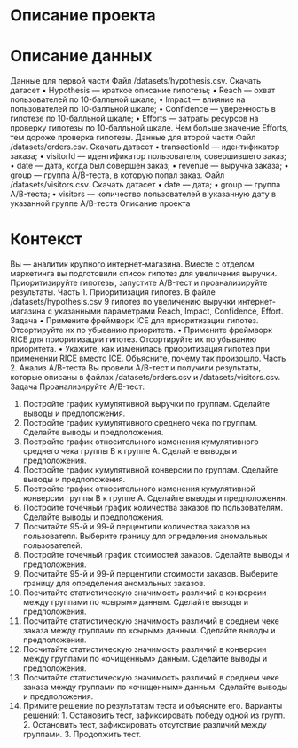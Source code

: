 # Описание проекта

# Описание данных
Данные для первой части
Файл /datasets/hypothesis.csv. Скачать датасет
•	Hypothesis — краткое описание гипотезы;
•	Reach — охват пользователей по 10-балльной шкале;
•	Impact — влияние на пользователей по 10-балльной шкале;
•	Confidence — уверенность в гипотезе по 10-балльной шкале;
•	Efforts — затраты ресурсов на проверку гипотезы по 10-балльной шкале. Чем больше значение Efforts, тем дороже проверка гипотезы.
Данные для второй части
Файл /datasets/orders.csv. Скачать датасет
•	transactionId — идентификатор заказа;
•	visitorId — идентификатор пользователя, совершившего заказ;
•	date — дата, когда был совершён заказ;
•	revenue — выручка заказа;
•	group — группа A/B-теста, в которую попал заказ.
Файл /datasets/visitors.csv. Скачать датасет
•	date — дата;
•	group — группа A/B-теста;
•	visitors — количество пользователей в указанную дату в указанной группе A/B-теста
Описание проекта
# Контекст
Вы — аналитик крупного интернет-магазина. Вместе с отделом маркетинга вы подготовили список гипотез для увеличения выручки.
Приоритизируйте гипотезы, запустите A/B-тест и проанализируйте результаты.
Часть 1. Приоритизация гипотез.
В файле /datasets/hypothesis.csv 9 гипотез по увеличению выручки интернет-магазина с указанными параметрами Reach, Impact, Confidence, Effort.
Задача
•	Примените фреймворк ICE для приоритизации гипотез. Отсортируйте их по убыванию приоритета.
•	Примените фреймворк RICE для приоритизации гипотез. Отсортируйте их по убыванию приоритета.
•	Укажите, как изменилась приоритизация гипотез при применении RICE вместо ICE. Объясните, почему так произошло.
Часть 2. Анализ A/B-теста
Вы провели A/B-тест и получили результаты, которые описаны в файлах /datasets/orders.csv и /datasets/visitors.csv.
Задача
Проанализируйте A/B-тест:
1.	Постройте график кумулятивной выручки по группам. Сделайте выводы и предположения.
2.	Постройте график кумулятивного среднего чека по группам. Сделайте выводы и предположения.
3.	Постройте график относительного изменения кумулятивного среднего чека группы B к группе A. Сделайте выводы и предположения.
4.	Постройте график кумулятивной конверсии по группам. Сделайте выводы и предположения.
5.	Постройте график относительного изменения кумулятивной конверсии группы B к группе A. Сделайте выводы и предположения.
6.	Постройте точечный график количества заказов по пользователям. Сделайте выводы и предположения.
7.	Посчитайте 95-й и 99-й перцентили количества заказов на пользователя. Выберите границу для определения аномальных пользователей.
8.	Постройте точечный график стоимостей заказов. Сделайте выводы и предположения.
9.	Посчитайте 95-й и 99-й перцентили стоимости заказов. Выберите границу для определения аномальных заказов.
10.	Посчитайте статистическую значимость различий в конверсии между группами по «сырым» данным. Сделайте выводы и предположения.
11.	Посчитайте статистическую значимость различий в среднем чеке заказа между группами по «сырым» данным. Сделайте выводы и предположения.
12.	Посчитайте статистическую значимость различий в конверсии между группами по «очищенным» данным. Сделайте выводы и предположения.
13.	Посчитайте статистическую значимость различий в среднем чеке заказа между группами по «очищенным» данным. Сделайте выводы и предположения.
14.	Примите решение по результатам теста и объясните его. Варианты решений: 1. Остановить тест, зафиксировать победу одной из групп. 2. Остановить тест, зафиксировать отсутствие различий между группами. 3. Продолжить тест.

